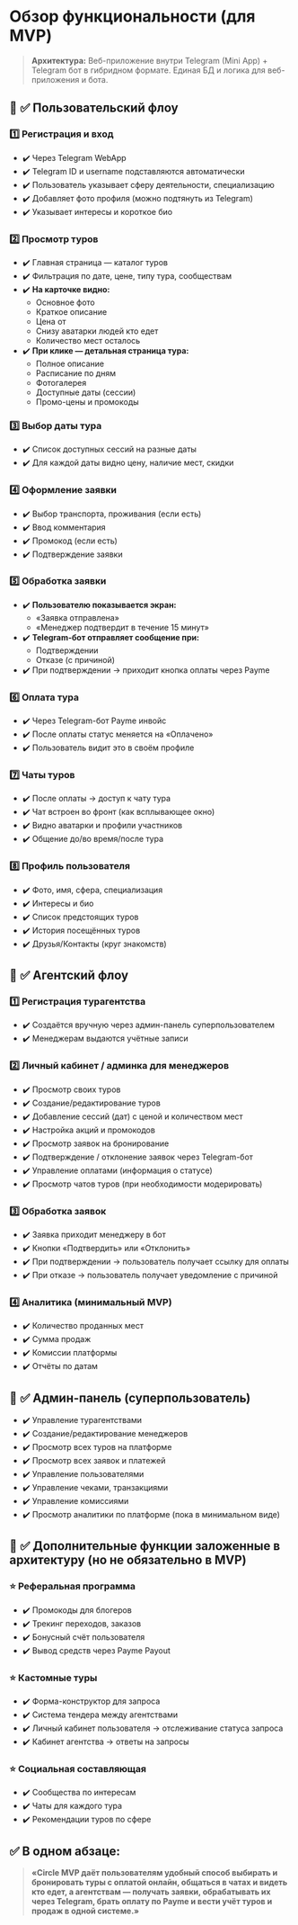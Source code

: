 # Обзор функциональности (для MVP)

> **Архитектура:** Веб-приложение внутри Telegram (Mini App) + Telegram бот в гибридном формате. Единая БД и логика для веб-приложения и бота.

## 📌 ✅ Пользовательский флоу

### 1️⃣ Регистрация и вход
- ✔️ Через Telegram WebApp
- ✔️ Telegram ID и username подставляются автоматически
- ✔️ Пользователь указывает сферу деятельности, специализацию
- ✔️ Добавляет фото профиля (можно подтянуть из Telegram)
- ✔️ Указывает интересы и короткое био

### 2️⃣ Просмотр туров
- ✔️ Главная страница — каталог туров
- ✔️ Фильтрация по дате, цене, типу тура, сообществам
- ✔️ **На карточке видно:**
  - Основное фото
  - Краткое описание
  - Цена от
  - Снизу аватарки людей кто едет
  - Количество мест осталось
- ✔️ **При клике — детальная страница тура:**
  - Полное описание
  - Расписание по дням
  - Фотогалерея
  - Доступные даты (сессии)
  - Промо-цены и промокоды

### 3️⃣ Выбор даты тура
- ✔️ Список доступных сессий на разные даты
- ✔️ Для каждой даты видно цену, наличие мест, скидки

### 4️⃣ Оформление заявки
- ✔️ Выбор транспорта, проживания (если есть)
- ✔️ Ввод комментария
- ✔️ Промокод (если есть)
- ✔️ Подтверждение заявки

### 5️⃣ Обработка заявки
- ✔️ **Пользователю показывается экран:**
  - «Заявка отправлена»
  - «Менеджер подтвердит в течение 15 минут»
- ✔️ **Telegram-бот отправляет сообщение при:**
  - Подтверждении
  - Отказе (с причиной)
- ✔️ При подтверждении → приходит кнопка оплаты через Payme

### 6️⃣ Оплата тура
- ✔️ Через Telegram-бот Payme инвойс
- ✔️ После оплаты статус меняется на «Оплачено»
- ✔️ Пользователь видит это в своём профиле

### 7️⃣ Чаты туров
- ✔️ После оплаты → доступ к чату тура
- ✔️ Чат встроен во фронт (как всплывающее окно)
- ✔️ Видно аватарки и профили участников
- ✔️ Общение до/во время/после тура

### 8️⃣ Профиль пользователя
- ✔️ Фото, имя, сфера, специализация
- ✔️ Интересы и био
- ✔️ Список предстоящих туров
- ✔️ История посещённых туров
- ✔️ Друзья/Контакты (круг знакомств)

## 📌 ✅ Агентский флоу

### 1️⃣ Регистрация турагентства
- ✔️ Создаётся вручную через админ-панель суперпользователем
- ✔️ Менеджерам выдаются учётные записи

### 2️⃣ Личный кабинет / админка для менеджеров
- ✔️ Просмотр своих туров
- ✔️ Создание/редактирование туров
- ✔️ Добавление сессий (дат) с ценой и количеством мест
- ✔️ Настройка акций и промокодов
- ✔️ Просмотр заявок на бронирование
- ✔️ Подтверждение / отклонение заявок через Telegram-бот
- ✔️ Управление оплатами (информация о статусе)
- ✔️ Просмотр чатов туров (при необходимости модерировать)

### 3️⃣ Обработка заявок
- ✔️ Заявка приходит менеджеру в бот
- ✔️ Кнопки «Подтвердить» или «Отклонить»
- ✔️ При подтверждении → пользователь получает ссылку для оплаты
- ✔️ При отказе → пользователь получает уведомление с причиной

### 4️⃣ Аналитика (минимальный MVP)
- ✔️ Количество проданных мест
- ✔️ Сумма продаж
- ✔️ Комиссии платформы
- ✔️ Отчёты по датам

## 📌 ✅ Админ-панель (суперпользователь)

- ✔️ Управление турагентствами
- ✔️ Создание/редактирование менеджеров
- ✔️ Просмотр всех туров на платформе
- ✔️ Просмотр всех заявок и платежей
- ✔️ Управление пользователями
- ✔️ Управление чеками, транзакциями
- ✔️ Управление комиссиями
- ✔️ Просмотр аналитики по платформе (пока в минимальном виде)

## 📌 ✅ Дополнительные функции заложенные в архитектуру (но не обязательно в MVP)

### ⭐ Реферальная программа
- ✔️ Промокоды для блогеров
- ✔️ Трекинг переходов, заказов
- ✔️ Бонусный счёт пользователя
- ✔️ Вывод средств через Payme Payout

### ⭐ Кастомные туры
- ✔️ Форма-конструктор для запроса
- ✔️ Система тендера между агентствами
- ✔️ Личный кабинет пользователя → отслеживание статуса запроса
- ✔️ Кабинет агентства → ответы на запросы

### ⭐ Социальная составляющая
- ✔️ Сообщества по интересам
- ✔️ Чаты для каждого тура
- ✔️ Рекомендации туров по сфере

## ✅ В одном абзаце:

> **«Circle MVP даёт пользователям удобный способ выбирать и бронировать туры с оплатой онлайн, общаться в чатах и видеть кто едет, а агентствам — получать заявки, обрабатывать их через Telegram, брать оплату по Payme и вести учёт туров и продаж в одной системе.»** 